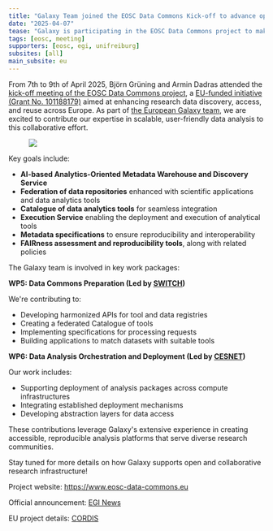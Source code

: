 ```yaml
---
title: "Galaxy Team joined the EOSC Data Commons Kick-off to advance open Data Science in Europe"
date: "2025-04-07"
tease: "Galaxy is participating in the EOSC Data Commons project to make Science more accessible and reusable across Europe."
tags: [eosc, meeting]
supporters: [eosc, egi, unifreiburg]
subsites: [all]
main_subsite: eu
---
```


From 7th to 9th of April 2025, Björn Grüning and Armin Dadras attended the [kick-off meeting of the EOSC Data Commons project](https://www.egi.eu/article/eosc-data-commons-kicks-off-to-boost-open-science-in-europe/), a [EU-funded initiative (Grant No. 101188179)](https://cordis.europa.eu/project/id/101188179) aimed at enhancing research data discovery, access, and reuse across Europe. As part of [the European Galaxy team](https://usegalaxy-eu.github.io/people), we are excited to contribute our expertise in scalable, user-friendly data analysis to this collaborative effort.

<figure class="figure">
    <img src="https://www.egi.eu/_next/image/?url=https%3A%2F%2Fcdn.egi.eu%2Fapp%2Fuploads%2F2025%2F04%2FEOSC-Data-Commons-KOM-1024x683.png&w=3840&q=75" 
         class="figure-img img-fluid rounded">
</figure>

Key goals include:
- **AI-based Analytics-Oriented Metadata Warehouse and Discovery Service**
- **Federation of data repositories** enhanced with scientific applications and data analytics tools
- **Catalogue of data analytics tools** for seamless integration
- **Execution Service** enabling the deployment and execution of analytical tools
- **Metadata specifications** to ensure reproducibility and interoperability
- **FAIRness assessment and reproducibility tools**, along with related policies

The Galaxy team is involved in key work packages:

**WP5: Data Commons Preparation (Led by [SWITCH](https://www.switch.ch/en))**

We're contributing to:
- Developing harmonized APIs for tool and data registries
- Creating a federated Catalogue of tools
- Implementing specifications for processing requests
- Building applications to match datasets with suitable tools

**WP6: Data Analysis Orchestration and Deployment (Led by [CESNET](https://www.cesnet.cz/en))**

Our work includes:
- Supporting deployment of analysis packages across compute infrastructures
- Integrating established deployment mechanisms
- Developing abstraction layers for data access

These contributions leverage Galaxy's extensive experience in creating accessible, reproducible analysis platforms that serve diverse research communities.

Stay tuned for more details on how Galaxy supports open and collaborative research infrastructure!

Project website: https://www.eosc-data-commons.eu

Official announcement: [EGI News](https://www.egi.eu/article/eosc-data-commons-kicks-off-to-boost-open-science-in-europe/)

EU project details: [CORDIS](https://cordis.europa.eu/project/id/101188179)